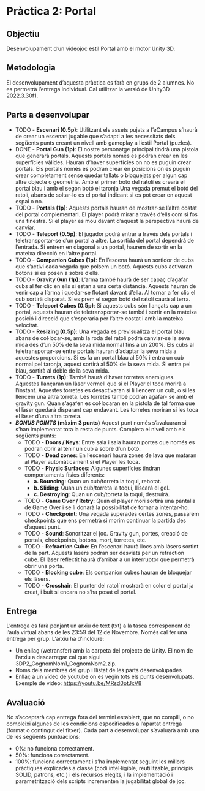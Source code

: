 # Pràctica 2: Portal

## Objectiu

Desenvolupament d’un videojoc estil Portal amb el motor Unity 3D.

## Metodologia

El desenvolupament d’aquesta pràctica es farà en grups de 2 alumnes. No es permetrà l’entrega individual. Cal utilitzar la versió de Unity3D 2022.3.30f1.

## Parts a desenvolupar

- TODO - **Escenari (0.5p)**: Utilitzant els assets pujats a l’eCampus s’haurà de crear un escenari jugable que s’adapti a les necessitats dels següents punts creant un nivell amb gameplay a l’estil Portal (puzles).
- DONE - **Portal Gun (1p)**: El nostre personatge principal tindrà una pistola que generarà portals. Aquests portals només es podran crear en les superfícies vàlides. Hauran d’haver superfícies on no es puguin crear portals. Els portals només es podran crear en posicions on es puguin crear completament sense quedar tallats o bloquejats per algun cap altre objecte o geometria. Amb el primer botó del ratolí es crearà el portal blau i amb el segon botó el taronja Una vegada premut el botó del ratolí, abans de soltar-lo es el portal indicant si es pot crear en aquest espai o no.
- TODO - **Portals (1p)**: Aquests portals hauran de mostrar-se l’altre costat del portal complementari. El player podrà mirar a través d’ells com si fos una finestra. Si el player es mou davant d’aquest la perspectiva haurà de canviar.
- TODO - **Teleport (0.5p)**: El jugador podrà entrar a través dels portals i teletransportar-se d’un portal a altre. La sortida del portal dependrà de l’entrada. Si entrem en diagonal a un portal, haurem de sortir en la mateixa direcció en l’altre portal.
- TODO - **Companion Cubes (1p)**: En l’escena haurà un sortidor de cubs que s’activi cada vegada que polsem un botó. Aquests cubs activaran botons si es posen a sobre d’ells.
- TODO - **Gravity Gun (1p)**: L’arma també haurà de ser capaç d’agafar cubs al fer clic en ells si estan a una certa distància. Aquests hauran de venir cap a l’arma i quedar-se flotant davant d’ella. Al tornar a fer clic el cub sortirà disparat. Si es prem el segon botó del ratolí caurà al terra.
- TODO - **Teleport Cubes (0.5p)**: Si aquests cubs són llançats cap a un portal, aquests hauran de teletransportar-se també i sortir en la mateixa posició i direcció que s’esperaria per l’altre costat i amb la mateixa velocitat.
- TODO - **Resizing (0.5p)**: Una vegada es previsualitza el portal blau abans de col·locar-se, amb la roda del ratolí podrà canviar-se la seva mida des d’un 50% de la seva mida normal fins a un 200%. Els cubs al teletransportar-se entre portals hauran d’adaptar la seva mida a aquestes proporcions. Si es fa un portal blau al 50% i entra un cub normal pel taronja, aquest sortirà al 50% de la seva mida. Si entra pel blau, sortirà al doble de la seva mida.
- TODO - **Turrets (1p)**: També haurà d’haver torretes enemigues. Aquestes llançaran un làser vermell que si el Player el toca morirà a l’instant. Aquestes torretes es desactivaran si li llencem un cub, o si les llencem una altra torreta. Les torretes també podran agafar- se amb el gravity gun. Quan s’agafen es col·locaran en la pistola de tal forma que el làser quedarà disparant cap endavant. Les torretes moriran si les toca el làser d’una altra torreta.
- **_BONUS POINTS_ (màxim 3 punts)** Aquest punt només s’avaluaran si s’han implementat tota la resta de punts. Completa el nivell amb els següents punts:
  - TODO - **Doors / Keys**: Entre sala i sala hauran portes que només es podran obrir al tenir un cub a sobre d’un botó.
  - TODO - **Dead zones**: En l’escenari haurà zones de lava que mataran al Player automàticament si el Player les toca.
  - TODO - **Physic Surfaces**: Algunes superfícies tindran comportaments físics diferents:
    - **a. Bouncing**: Quan un cub/torreta la toqui, rebotat.
    - **b. Sliding**: Quan un cub/torreta la toqui, lliscarà el gel.
    - **c. Destroying**: Quan un cub/torreta la toqui, destruirà.
  - TODO - **Game Over / Retry**: Quan el player mori sortirà una pantalla de Game Over i se li
    donarà la possibilitat de tornar a intentar-ho.
  - TODO - **Checkpoint**: Una vegada superades certes zones, passarem checkpoints que ens
    permetrà si morim continuar la partida des d’aquest punt.
  - TODO - **Sound**: Sonoritzar el joc. Gravity gun, portes, creació de portals, checkpoints, botons,
    mort, torretes, etc.
  - TODO - **Refraction Cube**: En l’escenari haurà llocs amb làsers sortint de la part. Aquests
    làsers podran ser desviats per un refraction cube. El làser reflectit haurà d’arribar a un
    interruptor que permetrà obrir una porta.
  - TODO - **Blocking cube**: Els companion cubes hauran de bloquejar els làsers.
  - TODO - **Crosshair**: El punter del ratolí mostrarà en color el portal ja creat, i buit si encara no
    s’ha posat el portal.

## Entrega

L’entrega es farà penjant un arxiu de text (txt) a la tasca corresponent de l’aula virtual abans de les 23:59 del 12 de Novembre.
Només cal fer una entrega per grup. L’arxiu ha d’incloure:

- Un enllaç (wetransfer) amb la carpeta del projecte de Unity. El nom de l’arxiu a descarregar cal que sigui 3DP2_CognomNom1_CognomNom2.zip.
- Noms dels membres del grup i llistat de les parts desenvolupades
- Enllaç a un vídeo de youtube on es vegin tots els punts desenvolupats. Exemple de video: https://youtu.be/MRsd0ptJxV8

## Avaluació

No s’acceptarà cap entrega fora del termini establert, que no compili, o no compleixi algunes de les condicions especificades a l’apartat entrega (format o contingut del fitxer). Cada part a desenvolupar s’avaluarà amb una de les següents puntuacions:

- 0%: no funciona correctament.
- 50%: funciona correctament.
- 100%: funciona correctament i s’ha implementat seguint les millors pràctiques explicades a classe (codi intel·ligible, reutilitzable, principis SOLID, patrons, etc.) i els recursos elegits, i la implementació i parametrització dels scripts incrementen la jugabilitat global de joc.
